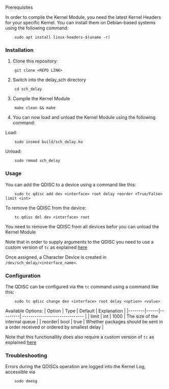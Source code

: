Prerequisites

In order to compile the Kernel Module, you need the latest Kernel Headers for your specific Kernel. You can install them on Debian-based systems using the following command:
```
    sudo apt install linux-headers-$(uname -r)
```
### Installation

1. Clone this repository:
```
    git clone <REPO LINK>
```
2. Switch into the delay_sch directory
```
    cd sch_delay
```
3. Compile the Kernel Module
```
    make clean && make
```
4. You can now load and unload the Kernel Module using the following command:

Load:
```
    sudo insmod build/sch_delay.ko
```
Unload:
```
    sudo rmmod sch_delay
```

### Usage

You can add the QDISC to a device using a command like this:
```
    sudo tc qdisc add dev <interface> root delay reorder <True/False> limit <int>
```

To remove the QDISC from the device:
```
    tc qdisc del dev <interface> root
```
You need to remove the QDISC from all devices befor you can unload the Kernel Module


Note that in order to supply arguments to the QDISC you need to use a custom version of ```tc``` as explained [here](../tc/README:md)


Once assigned, a Character Device is created in ```/dev/sch_delay/<interface_name>```. 

### Configuration

The QDISC can be configured via the ```tc``` command using a command like this:
```
    sudo tc qdisc change dev <interface> root delay <option> <value>
```

Available Options:
| Option | Type | Default | Explanation                    |
|--------|------|---------| ------------------------------ |
| limit  | int  | 1000    | The size of the internal queue |
| reorder| bool | true    | Whether packages should be sent in a order received or ordered by smallest delay |

Note that this functionallity does also require a custom version of ```tc``` as explained [here](../tc/README:md)

### Troubleshooting
Errors during the QDISCs operation are logged into the Kernel Log, accessible via
```
    sudo dmesg
```
